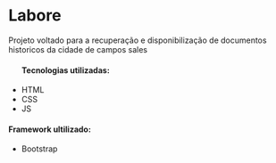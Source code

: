 <h1>Labore</h1>
<p>Projeto voltado para a recuperação e disponibilização de documentos historicos da cidade de campos sales</p>
<ul>
<h4>Tecnologias utilizadas:</h4>
<li>HTML</li>
<li>CSS</li>
<li>JS</li>
</ul>
<h4>Framework ultilizado:</h4>
<ul>
<li>Bootstrap</li>
</ul>

